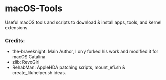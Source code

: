 # macOS-Tools
Useful macOS tools and scripts to download & install apps, tools, and kernel extensions.

### Credits:
- the-braveknight: Main Author, I only forked his work and modified it for macOS Catalina
- zlib: RevoGirl
- RehabMan: AppleHDA patching scripts, mount_efi.sh & create_liluhelper.sh ideas.

